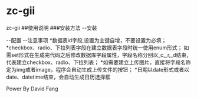 # zc-gii
zc-gii
##使用说明
###安装方法
--安装

--配置
--注意事项
*数据表id字段,设置为主键自增，不要设置为必填；
*checkbox、radio、下拉列表字段在建立数据表字段时统一使用enum形式；
如需set形式在生成完代码之后修改数据库字段属性，字段名称分别以_c,_r,_d结束，
代表建立checkbox、radio、下拉列表；
*如需要建立上传图片，直接将字段名称定为img或者image，程序会自动生成上传文件的按钮；
*日期以date形式或者以date、datetime结束，会自动生成日历选择框

Power By David Fang


